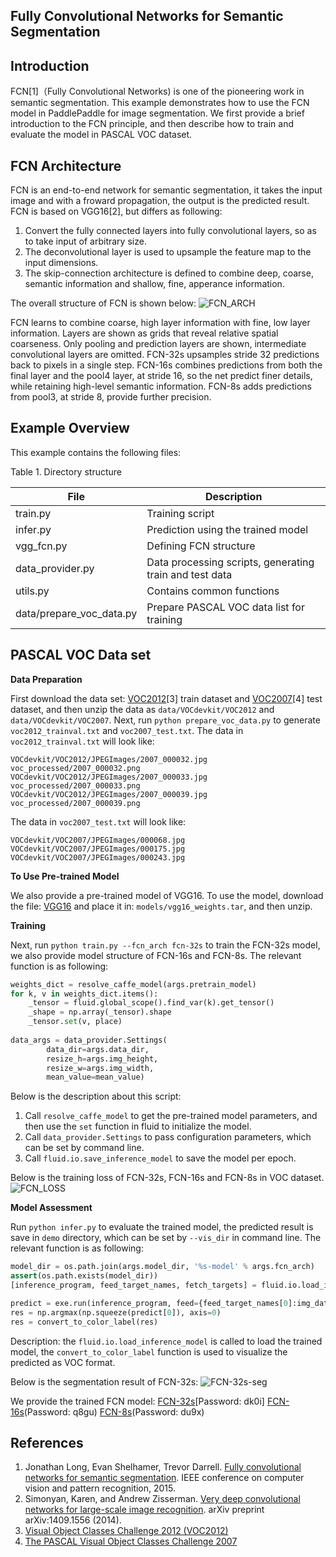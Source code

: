 ﻿**Fully Convolutional Networks for Semantic Segmentation**
---

**Introduction**
---
FCN[1]（Fully Convolutional Networks) is one of the pioneering work in semantic segmentation. This example demonstrates how to use the FCN model in PaddlePaddle for image segmentation. We first provide a brief introduction to the FCN principle, and then describe how to train and evaluate the model in PASCAL VOC dataset.

**FCN Architecture**
---
FCN is an end-to-end network for semantic segmentation, it takes the input image and with a froward propagation, the output is the predicted result. FCN is based on VGG16[2], but differs as following:
1. Convert the fully connected layers into fully convolutional layers, so as to take input of arbitrary size.
2. The deconvolutional layer is used to upsample the feature map to the input dimensions.
3. The skip-connection architecture is defined to combine deep, coarse, semantic information and shallow, fine, apperance information.

The overall structure of FCN is shown below:
![FCN_ARCH](https://github.com/chengyuz/models/blob/yucheng/fluid/fcn/images/fcn_network.png?raw=true)

FCN learns to combine coarse, high layer information with fine, low layer information. Layers are shown as grids that reveal relative spatial coarseness. Only pooling and prediction layers are shown, intermediate convolutional layers are omitted. FCN-32s upsamples stride 32 predictions back to pixels in a single step. FCN-16s combines predictions from both the final layer and the pool4 layer, at stride 16, so the net predict finer details, while retaining high-level semantic information. FCN-8s adds predictions from pool3, at stride 8, provide further precision.

**Example Overview**
---
This example contains the following files:

Table 1. Directory structure

File                              | Description                                    |
-------------------------         | -------------------------------------   | 
train.py                          | Training script                                |  
infer.py                          | Prediction using the trained model      |  
vgg_fcn.py                        | Defining FCN structure                     |   
data_provider.py                  | Data processing scripts, generating train and test data   |   
utils.py                          | Contains common functions                            |   
data/prepare_voc_data.py          | Prepare PASCAL VOC data list for training                  | 

**PASCAL VOC Data set**
---
**Data Preparation**

First download the data set: [VOC2012](http://host.robots.ox.ac.uk/pascal/VOC/voc2012/index.html)[3] train dataset and [VOC2007](http://host.robots.ox.ac.uk/pascal/VOC/voc2007/index.html)[4] test dataset, and then unzip the data as `data/VOCdevkit/VOC2012` and `data/VOCdevkit/VOC2007`. 
Next, run `python prepare_voc_data.py` to generate `voc2012_trainval.txt` and `voc2007_test.txt`. 
The data in `voc2012_trainval.txt` will look like:
```
VOCdevkit/VOC2012/JPEGImages/2007_000032.jpg voc_processed/2007_000032.png 
VOCdevkit/VOC2012/JPEGImages/2007_000033.jpg voc_processed/2007_000033.png 
VOCdevkit/VOC2012/JPEGImages/2007_000039.jpg voc_processed/2007_000039.png 
```
The data in `voc2007_test.txt` will look like:
```
VOCdevkit/VOC2007/JPEGImages/000068.jpg 
VOCdevkit/VOC2007/JPEGImages/000175.jpg 
VOCdevkit/VOC2007/JPEGImages/000243.jpg
```

**To Use Pre-trained Model**

We also provide a pre-trained model of VGG16. To use the model, download the file: [VGG16](https://pan.baidu.com/s/1sagfVaxkEP9Sfq7dYR979Q) and place it in: `models/vgg16_weights.tar`, and then unzip.

**Training**

Next, run `python train.py --fcn_arch fcn-32s` to train the FCN-32s model, we also provide model structure of FCN-16s and FCN-8s. The relevant function is as following:
```python
weights_dict = resolve_caffe_model(args.pretrain_model)
for k, v in weights_dict.items():
    _tensor = fluid.global_scope().find_var(k).get_tensor()
    _shape = np.array(_tensor).shape
    _tensor.set(v, place)
    
data_args = data_provider.Settings(
        data_dir=args.data_dir,
        resize_h=args.img_height,
        resize_w=args.img_width,
        mean_value=mean_value)
```
Below is the description about this script:
1. Call `resolve_caffe_model` to get the pre-trained model parameters, and then use the `set` function in fluid to initialize the model.
2. Call `data_provider.Settings` to pass configuration parameters, which can be set by command line.
3. Call `fluid.io.save_inference_model` to save the model per epoch.

Below is the training loss of FCN-32s, FCN-16s and FCN-8s in VOC dataset.
![FCN_LOSS](https://github.com/chengyuz/models/blob/yucheng/fluid/fcn/images/train_loss.png?raw=true)

**Model Assessment**

Run `python infer.py` to evaluate the trained model, the predicted result is save in `demo` directory, which can be set by `--vis_dir` in command line. The relevant function is as following:
```python
model_dir = os.path.join(args.model_dir, '%s-model' % args.fcn_arch)
assert(os.path.exists(model_dir))
[inference_program, feed_target_names, fetch_targets] = fluid.io.load_inference_model(model_dir, exe)

predict = exe.run(inference_program, feed={feed_target_names[0]:img_data}, fetch_list=fetch_targets)
res = np.argmax(np.squeeze(predict[0]), axis=0)
res = convert_to_color_label(res)
```
Description: the `fluid.io.load_inference_model` is called to load the trained model, the `convert_to_color_label` function is used to visualize the predicted as VOC format.

Below is the segmentation result of FCN-32s:
![FCN-32s-seg](https://github.com/chengyuz/models/blob/yucheng/fluid/fcn/images/seg_res.png?raw=true)

We provide the trained FCN model:
[FCN-32s](https://pan.baidu.com/s/1j8pltdzgssmxbXFgHWmCNQ)[Password: dk0i]
[FCN-16s](https://pan.baidu.com/s/1idapCRSxWsJKSqqswUGDSw)(Password: q8gu)
[FCN-8s](https://pan.baidu.com/s/1GcO-mcOWo_VF65X3xwPnpA)(Password: du9x)

**References**
---
1. Jonathan Long, Evan Shelhamer, Trevor Darrell. [Fully convolutional networks for semantic segmentation](https://people.eecs.berkeley.edu/~jonlong/long_shelhamer_fcn.pdf). IEEE conference on computer vision and pattern recognition, 2015.
2. Simonyan, Karen, and Andrew Zisserman. [Very deep convolutional networks for large-scale image recognition](https://arxiv.org/abs/1409.1556). arXiv preprint arXiv:1409.1556 (2014).
3. [Visual Object Classes Challenge 2012 (VOC2012)](http://host.robots.ox.ac.uk/pascal/VOC/voc2012/index.html)
4. [The PASCAL Visual Object Classes Challenge 2007](http://host.robots.ox.ac.uk/pascal/VOC/voc2007/index.html)